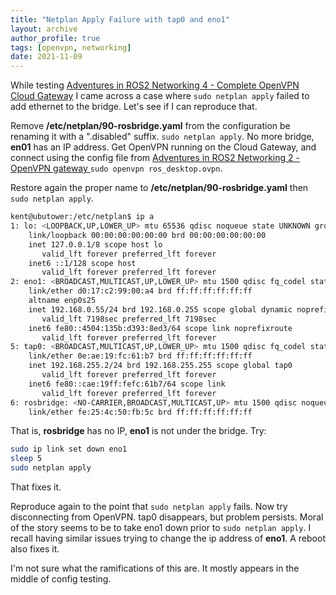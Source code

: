 ```yaml
---
title: "Netplan Apply Failure with tap0 and eno1"
layout: archive
author_profile: true
tags: [openvpn, networking]
date: 2021-11-09
---
```

While testing [Adventures in ROS2 Networking 4 - Complete OpenVPN Cloud Gateway](/adventures-in-ros2-networking-4) I came across a case where `sudo netplan apply` failed to add ethernet to the bridge. Let's see if I can reproduce that.

Remove **/etc/netplan/90-rosbridge.yaml** from the configuration be renaming it with a ".disabled" suffix. `sudo netplan apply`. No more bridge, **en01** has an IP address. Get OpenVPN running on the Cloud Gateway, and connect using the config file from [Adventures in ROS2 Networking 2 - OpenVPN gateway ](/adventures-in-ros2-networking-2) `sudo openvpn ros_desktop.ovpn`.

Restore again the proper name to **/etc/netplan/90-rosbridge.yaml** then `sudo netplan apply`.
```bash
kent@ubutower:/etc/netplan$ ip a
1: lo: <LOOPBACK,UP,LOWER_UP> mtu 65536 qdisc noqueue state UNKNOWN group default qlen 1000
    link/loopback 00:00:00:00:00:00 brd 00:00:00:00:00:00
    inet 127.0.0.1/8 scope host lo
       valid_lft forever preferred_lft forever
    inet6 ::1/128 scope host 
       valid_lft forever preferred_lft forever
2: eno1: <BROADCAST,MULTICAST,UP,LOWER_UP> mtu 1500 qdisc fq_codel state UP group default qlen 1000
    link/ether d0:17:c2:99:00:a4 brd ff:ff:ff:ff:ff:ff
    altname enp0s25
    inet 192.168.0.55/24 brd 192.168.0.255 scope global dynamic noprefixroute eno1
       valid_lft 7198sec preferred_lft 7198sec
    inet6 fe80::4504:135b:d393:8ed3/64 scope link noprefixroute 
       valid_lft forever preferred_lft forever
5: tap0: <BROADCAST,MULTICAST,UP,LOWER_UP> mtu 1500 qdisc fq_codel state UNKNOWN group default qlen 100
    link/ether 0e:ae:19:fc:61:b7 brd ff:ff:ff:ff:ff:ff
    inet 192.168.255.2/24 brd 192.168.255.255 scope global tap0
       valid_lft forever preferred_lft forever
    inet6 fe80::cae:19ff:fefc:61b7/64 scope link 
       valid_lft forever preferred_lft forever
6: rosbridge: <NO-CARRIER,BROADCAST,MULTICAST,UP> mtu 1500 qdisc noqueue state DOWN group default qlen 1000
    link/ether fe:25:4c:50:fb:5c brd ff:ff:ff:ff:ff:ff
```
That is, **rosbridge** has no IP, **eno1** is not under the bridge. Try:
```bash
sudo ip link set down eno1
sleep 5
sudo netplan apply
```
That fixes it.

Reproduce again to the point that `sudo netplan apply` fails. Now try disconnecting from OpenVPN. tap0 disappears, but problem persists. Moral of the story seems to be to take eno1 down prior to `sudo netplan apply`. I recall having similar issues trying to change the ip address of **eno1**. A reboot also fixes it.

I'm not sure what the ramifications of this are. It mostly appears in the middle of config testing.